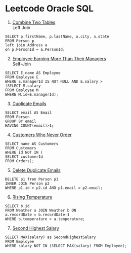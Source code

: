 # Leetcode Oracle SQL

1. [Combine Two Tables](https://leetcode.com/problems/combine-two-tables/)
<br> Left Join
```
SELECT p.firstName, p.lastName, a.city, a.state
FROM Person p
left join Address a
on p.PersonId = a.PersonId;
```

2. [Employee Earning More Than Their Managers](https://leetcode.com/problems/employees-earning-more-than-their-managers/)
<br> Self-Join
```
SELECT E.name AS Employee
FROM Employee E
WHERE E.managerId IS NOT NULL AND E.salary >
(SELECT M.salary
FROM Employee M
WHERE M.id=E.managerId);
```

3. [Duplicate Emails](https://leetcode.com/problems/duplicate-emails/)
```
SELECT email AS Email
FROM Person
GROUP BY email
HAVING COUNT(email)>1;
```

4. [Customers Who Never Order](https://leetcode.com/problems/customers-who-never-order/)
```
SELECT name AS Customers
FROM Customers
WHERE id NOT IN (
SELECT customerId
FROM Orders);
```
5. [Delete Duplicate Emails](https://leetcode.com/problems/delete-duplicate-emails/)

```
DELETE p1 from Person p1
INNER JOIN Person p2
WHERE p1.id > p2.id AND p1.email = p2.email;
```

6. [Rising Temperature](https://leetcode.com/problems/rising-temperature/)
```
SELECT b.id
FROM Weather a JOIN Weather b ON
a.recordDate = b.recordDate-1
WHERE b.temperature > a.temperature;
```

7. [Second Highest Salary](https://leetcode.com/problems/second-highest-salary/)
```
SELECT MAX(salary) as SecondHighestSalary
FROM Employee
WHERE salary NOT IN (SELECT MAX(salary) FROM Employee);
```

